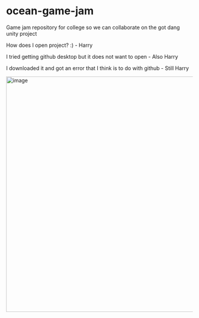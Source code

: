 # ocean-game-jam
Game jam repository for college so we can collaborate on the got dang unity project

How does I open project? :) - Harry

I tried getting github desktop but it does not want to open - Also Harry

I downloaded it and got an error that I think is to do with github - Still Harry

<img width="635" alt="image" src="https://github.com/Atychi1/ocean-game-jam/assets/146721378/2aeaeb3f-ea44-4c0f-93aa-e2ed0272788d">
